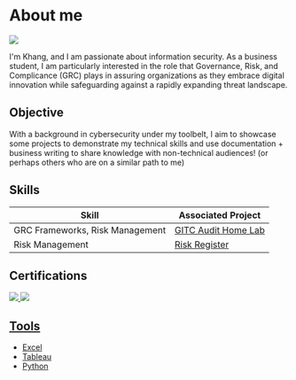 # About me
<a href="https://www.linkedin.com/in/th%E1%BA%BF-khang-huynh-aba8aa1a7"><img src="https://img.shields.io/badge/-LinkedIn-0072b1?&style-for-the-badge&logo=linkedin&logoColor=white" /></a>

I'm Khang, and I am passionate about information security. As a business student, I am particularly interested in the role that Governance, Risk, and Complicance (GRC) plays in assuring organizations as they embrace digital innovation while safeguarding against a rapidly expanding threat landscape.

## Objective
With a background in cybersecurity under my toolbelt, I aim to showcase some projects to demonstrate my technical skills and use documentation + business writing to share knowledge with non-technical audiences! (or perhaps others who are on a similar path to me)

## Skills

| Skill                                         | Associated Project         |
|-----------------------------------------------|----------------------------|
| GRC Frameworks, Risk Management               | <a href="https://github.com/a-khang/it-audit-compliance-dashboard">GITC Audit Home Lab</a>|
| Risk Management              | <a href="https://github.com/a-khang/it-audit-compliance-dashboard">Risk Register</a>|

## Certifications
<div>
<a href="https://www.credly.com/badges/c3e0d53f-4cec-4e42-9756-34fbaaf12ac8/linked_in_profile"><img src="https://img.shields.io/badge/-Security%2B-FF0000?&style=for-the-badge&logo=CompTIA&logoColor=white" />
<a href="https://www.credly.com/badges/73f23fdd-0fae-43bc-8948-5d27b84aced4/linked_in_profile"><img src="https://img.shields.io/badge/-PCCET-FA582D?&style=for-the-badge&logo=PaloAlto&logoColor=white" />
</div>

## Tools
- Excel
- Tableau
- Python
